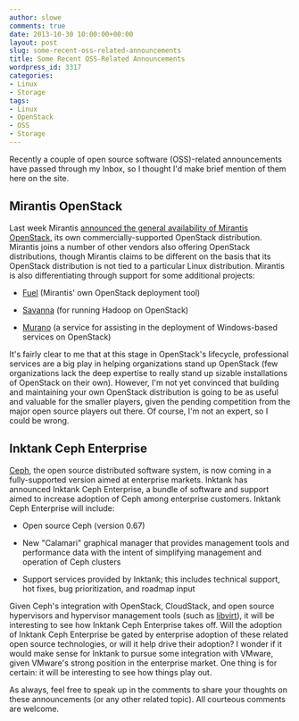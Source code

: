 ```yaml
---
author: slowe
comments: true
date: 2013-10-30 10:00:00+00:00
layout: post
slug: some-recent-oss-related-announcements
title: Some Recent OSS-Related Announcements
wordpress_id: 3317
categories:
- Linux
- Storage
tags:
- Linux
- OpenStack
- OSS
- Storage
---
```


Recently a couple of open source software (OSS)-related announcements have passed through my Inbox, so I thought I'd make brief mention of them here on the site.

## Mirantis OpenStack

Last week Mirantis [announced the general availability of Mirantis OpenStack](http://www.mirantis.com/company/press-center/company-news/mirantis-ships-first-zero-lock-in-openstack-distribution-designed-for-the-enterprise-market/), its own commercially-supported OpenStack distribution. Mirantis joins a number of other vendors also offering OpenStack distributions, though Mirantis claims to be different on the basis that its OpenStack distribution is not tied to a particular Linux distribution. Mirantis is also differentiating through support for some additional projects:

* [Fuel](https://wiki.openstack.org/wiki/Fuel) (Mirantis' own OpenStack deployment tool)

* [Savanna](https://wiki.openstack.org/wiki/Savanna) (for running Hadoop on OpenStack)

* [Murano](https://wiki.openstack.org/wiki/Murano) (a service for assisting in the deployment of Windows-based services on OpenStack)

It's fairly clear to me that at this stage in OpenStack's lifecycle, professional services are a big play in helping organizations stand up OpenStack (few organizations lack the deep expertise to really stand up sizable installations of OpenStack on their own). However, I'm not yet convinced that building and maintaining your own OpenStack distribution is going to be as useful and valuable for the smaller players, given the pending competition from the major open source players out there. Of course, I'm not an expert, so I could be wrong.

## Inktank Ceph Enterprise

[Ceph](http://ceph.com/), the open source distributed software system, is now coming in a fully-supported version aimed at enterprise markets. Inktank has announced Inktank Ceph Enterprise, a bundle of software and support aimed to increase adoption of Ceph among enterprise customers. Inktank Ceph Enterprise will include:

* Open source Ceph (version 0.67)

* New "Calamari" graphical manager that provides management tools and performance data with the intent of simplifying management and operation of Ceph clusters

* Support services provided by Inktank; this includes technical support, hot fixes, bug prioritization, and roadmap input

Given Ceph's integration with OpenStack, CloudStack, and open source hypervisors and hypervisor management tools (such as [libvirt](http://libvirt.org/)), it will be interesting to see how Inktank Ceph Enterprise takes off. Will the adoption of Inktank Ceph Enterprise be gated by enterprise adoption of these related open source technologies, or will it help drive their adoption? I wonder if it would make sense for Inktank to pursue some integration with VMware, given VMware's strong position in the enterprise market. One thing is for certain: it will be interesting to see how things play out.

As always, feel free to speak up in the comments to share your thoughts on these announcements (or any other related topic). All courteous comments are welcome.
